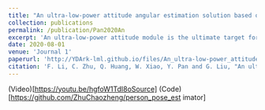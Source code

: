 ```yaml
---
title: "An ultra-low-power attitude angular estimation solution based on a single accelerator"
collection: publications
permalink: /publication/Pan2020An
excerpt: 'An ultra-low-power attitude module is the ultimate target for the majority of Medical Engineering. In this paper, we present an ultra-low-power attitude angular estimation module solution, which integrates accelerator and zigbee chip. Firstly, different from common solutions, our angle module merely assists with an accelerator. Secondly, the attitude angles are derived from the gravity vector. Thirdly, considering the characteristics of the practical projects, some heuristic rules are used to further reduce the consumption. The working power of our module is only 3.43mW, which is dramatically lower than other the state-of-the-arts solutions. Besides, massive experiments show that the lasting time is more than a week, which is always in the work state and persists in sending the data of attitude angles. Finally, in order to verify its actual performance in the application, we also deploy proposed solution in the sleep caring system of mental patients, especially for sleep. At the same time, we publish our demonstration video and source code with the aim of being a reference solution for researchers.'
date: 2020-08-01
venue: 'Journal 1'
paperurl: 'http://YDArk-lml.github.io/files/An_ultra-low-power_attitude_angular_estimation_solution_based_on_a_single_accelerator.pdf'
citation: 'F. Li, C. Zhu, Q. Huang, W. Xiao, Y. Pan and G. Liu, "An ultra-low-power attitude angular estimation solution based on a single accelerator," 2020 12th International Conference on Intelligent Human-Machine Systems and Cybernetics (IHMSC), 2020, pp. 269-272, doi: 10.1109/IHMSC49165.2020.00067.'
---
```

(Video)[https://youtu.be/hgfoW1TdI8oSource]
(Code)[https://github.com/ZhuChaozheng/person_pose_est imator]